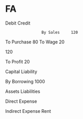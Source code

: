 # FA

Debit              Credit 

                    By Sales     120

To Purchase   80
To Wage       20 

120

To Profit    20



Capital Liability


By Borrowing 1000


Assets          Liabilities


Direct Expense

Indirect Expense
Rent









